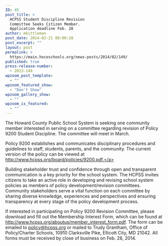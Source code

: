 ```yaml
---
ID: 45
post_title: >
  HCPSS Student Discipline Revision
  Committee Seeks Citizen Member.
  Application deadline Feb. 28
author: mkittleman
post_date: 2014-02-21 00:00:28
post_excerpt: ""
layout: post
permalink: >
  https://main.hocoschools.org/news-posts/2014/02/149/
published: true
press-release-number:
  - 2013-149
wpzoom_post_template:
  - ""
wpzoom_featured_show:
  - "Don't Show"
wpzoom_gallery_show:
  - ""
wpzoom_is_featured:
  - ""
---
```

The Howard County Public School System is seeking one community member interested in serving on a committee regarding revision of Policy 9200 Student Discipline. The committee will meet in March.

Policy 9200 establishes and communicates disciplinary procedures and guidelines to staff, students, parents, and the community. The current version of the policy can be viewed at <a href="http://www.hcpss.org/board/policies/9200.pdf">http://www.hcpss.org/board/policies/9200.pdf.</a>

Building stakeholder trust and confidence through open and transparent communication is a key priority for the school system. The HCPSS invites citizens to take an active role in developing and revising school system policies as members of policy development/revision committees. Community stakeholders serve a vital function on each committee by sharing diverse knowledge, experiences and perspectives and ensuring transparency at every stage of the policy development process.

If interested in participating on Policy 9200 Revision Committee, please download and fill out the Membership Interest Form, which can be found at <a href="http://www.hcpss.org/aboutus/member_interest_form.pdf">http://www.hcpss.org/aboutus/member_interest_form.pdf</a>. The form can be emailed to <a href="mailto:policy@hcpss.org">policy@hcpss.org</a> or mailed to Trudy Grantham, Office of Policy/Charter Schools, 10910 Clarksville Pike, Ellicott City, MD 21042. All forms must be received by close of business on Feb. 28, 2014.